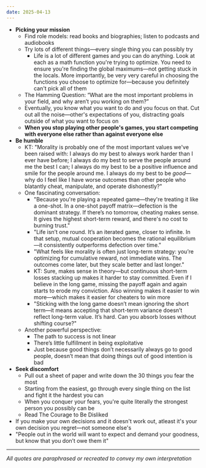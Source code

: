 ```yaml
---
date: 2025-04-13
---
```

- **Picking your mission**
	- Find role models: read books and biographies; listen to podcasts and audiobooks
	- Try lots of different things—every single thing you can possibly try
		- Life is a lot of different games and you can do anything. Look at each as a math function you're trying to optimize. You need to ensure you're finding the global maximums—not getting stuck in the locals. More importantly, be very very careful in choosing the functions you choose to optimize for—because you definitely can't pick all of them
	- The Hamming Question: “What are the most important problems in your field, and why aren’t you working on them?”
	- Eventually, you know what you want to do and you focus on that. Cut out all the noise—other's expectations of you, distracting goals outside of what you want to focus on
	- **When you stop playing other people's games, you start competing with everyone else rather than against everyone else**
- **Be humble**
	- KT: "Morality is probably one of the most important values we've been raised with: I always do my best to always work harder than I ever have before; I always do my best to serve the people around me the best I can; I always do my best to be a positive influence and smile for the people around me. I always do my best to be *good*—why do I feel like I have worse outcomes than other people who blatantly cheat, manipulate, and operate dishonestly?"
	- One fascinating conversation:
		- "Because you're playing a repeated game—they're treating it like a one-shot. In a one-shot payoff matrix—defection is the dominant strategy. If there’s no tomorrow, cheating makes sense. It gives the highest short-term reward, and there's no cost to burning trust."
		- "Life isn’t one round. It’s an iterated game, closer to infinite. In that setup, mutual cooperation becomes the rational equilibrium—it consistently outperforms defection over time."
		- "What feels like morality is often just long-term strategy: you’re optimizing for cumulative reward, not immediate wins. The outcomes come later, but they scale better and last longer."
		- KT: Sure, makes sense in theory—but continuous short-term losses stacking up makes it harder to stay committed. Even if I believe in the long game, missing the payoff again and again starts to erode my conviction. Also  winning makes it easier to win more—which makes it easier for cheaters to win more
		- "Sticking with the long game doesn’t mean ignoring the short term—it means accepting that short-term variance doesn’t reflect long-term value. It’s hard. Can you absorb losses without shifting course?"
	- Another powerful perspective:
		- The path to success is not linear
		- There’s little fulfillment in being exploitative
		- Just because good things don’t necessarily always go to good people, doesn’t mean that doing things out of good intention is bad
- **Seek discomfort**
	- Pull out a sheet of paper and write down the 30 things you fear the most
	- Starting from the easiest, go through every single thing on the list and fight it the hardest you can
	- When you conquer your fears, you're quite literally the strongest person you possibly can be
	- Read The Courage to Be Disliked
- If you make your own decisions and it doesn't work out, atleast it's your own decision you regret—not someone else's
- "People out in the world will want to expect and demand your goodness, but know that you don’t owe them it"

---

*All quotes are paraphrased or recreated to convey my own interpretation*